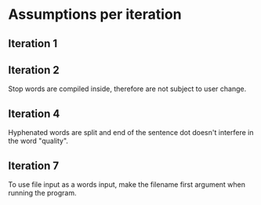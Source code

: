 # Assumptions per iteration

## Iteration 1

## Iteration 2
Stop words are compiled inside, therefore are not subject to user change.

## Iteration 4
Hyphenated words are split and end of the sentence dot doesn't interfere in the word "quality".

## Iteration 7
To use file input as a words input, make the filename first argument when running the program.

